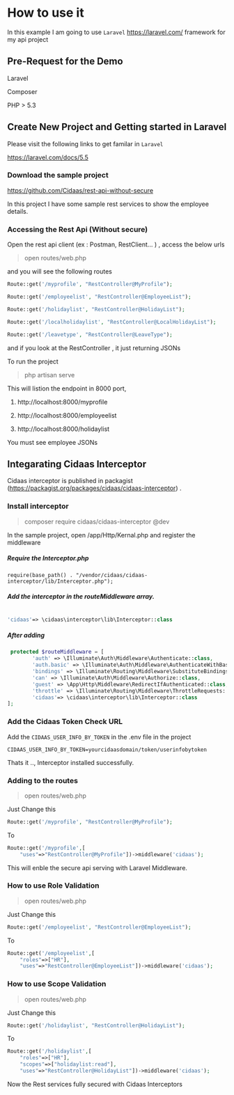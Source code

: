 # How to use it

In this example I am going to use `Laravel` https://laravel.com/ framework for my api project

## Pre-Request for the Demo

Laravel

Composer

PHP > 5.3 

## Create New Project and Getting started in Laravel 

Please visit the following links to get familar in `Laravel`

https://laravel.com/docs/5.5


### Download the sample project 

https://github.com/Cidaas/rest-api-without-secure

In this project I have some sample rest services to show the employee details.


### Accessing the Rest Api (Without secure)

Open the rest api client (ex : Postman, RestClient... ) , access the below urls

> open routes/web.php

and you will see the following routes 

```php
Route::get('/myprofile', "RestController@MyProfile");

Route::get('/employeelist', "RestController@EmployeeList");

Route::get('/holidaylist', "RestController@HolidayList");

Route::get('/localholidaylist', "RestController@LocalHolidayList");

Route::get('/leavetype', "RestController@LeaveType");
```

and if you look at the RestController , it just returning JSONs


To run the project

> php artisan serve

This will listion the endpoint in 8000 port, 


1. http://localhost:8000/myprofile

1. http://localhost:8000/employeelist

1. http://localhost:8000/holidaylist


You must see employee JSONs

## Integarating Cidaas Interceptor

Cidaas interceptor is published in packagist (https://packagist.org/packages/cidaas/cidaas-interceptor) .

### Install interceptor

> composer require cidaas/cidaas-interceptor @dev

In the sample project, open /app/Http/Kernal.php and register the middleware

##### Require the Interceptor.php


```
require(base_path() . "/vendor/cidaas/cidaas-interceptor/lib/Interceptor.php");
```
##### Add the interceptor in the routeMiddleware array.

```php

'cidaas'=> \cidaas\interceptor\lib\Interceptor::class 

```

##### After adding 

```php
 protected $routeMiddleware = [
        'auth' => \Illuminate\Auth\Middleware\Authenticate::class,
        'auth.basic' => \Illuminate\Auth\Middleware\AuthenticateWithBasicAuth::class,
        'bindings' => \Illuminate\Routing\Middleware\SubstituteBindings::class,
        'can' => \Illuminate\Auth\Middleware\Authorize::class,
        'guest' => \App\Http\Middleware\RedirectIfAuthenticated::class,
        'throttle' => \Illuminate\Routing\Middleware\ThrottleRequests::class,
        'cidaas'=> \cidaas\interceptor\lib\Interceptor::class
];
```

### Add the Cidaas Token Check URL

Add the `CIDAAS_USER_INFO_BY_TOKEN` in the .env file in the project 


```
CIDAAS_USER_INFO_BY_TOKEN=yourcidaasdomain/token/userinfobytoken
```

Thats it .., Interceptor installed successfully.

### Adding to the routes

> open routes/web.php

Just Change this 

```php
Route::get('/myprofile', "RestController@MyProfile");
```

To 

```php
Route::get('/myprofile',[
    "uses"=>"RestController@MyProfile"])->middleware('cidaas');
```

This will enble the secure api serving with Laravel Middleware. 


### How to use Role Validation

> open routes/web.php

Just Change this 

```php
Route::get('/employeelist', "RestController@EmployeeList");
```

To

```php
Route::get('/employeelist',[ 
    "roles"=>["HR"],
    "uses"=>"RestController@EmployeeList"])->middleware('cidaas');
```

### How to use Scope Validation

> open routes/web.php

Just Change this 

```php
Route::get('/holidaylist', "RestController@HolidayList");
```

To

```php
Route::get('/holidaylist',[
    "roles"=>["HR"],
    "scopes"=>["holidaylist:read"],
    "uses"=>"RestController@HolidayList"])->middleware('cidaas');
```


Now the Rest services fully secured with Cidaas Interceptors





